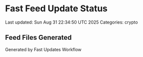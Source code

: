 # Fast Feed Update Status
Last updated: Sun Aug 31 22:34:50 UTC 2025
Categories: crypto

## Feed Files Generated

Generated by Fast Updates Workflow
